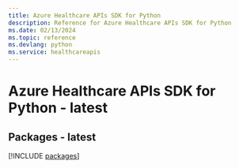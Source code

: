 ```yaml
---
title: Azure Healthcare APIs SDK for Python
description: Reference for Azure Healthcare APIs SDK for Python
ms.date: 02/13/2024
ms.topic: reference
ms.devlang: python
ms.service: healthcareapis
---
```

# Azure Healthcare APIs SDK for Python - latest
## Packages - latest
[!INCLUDE [packages](healthcare-apis-index.md)]